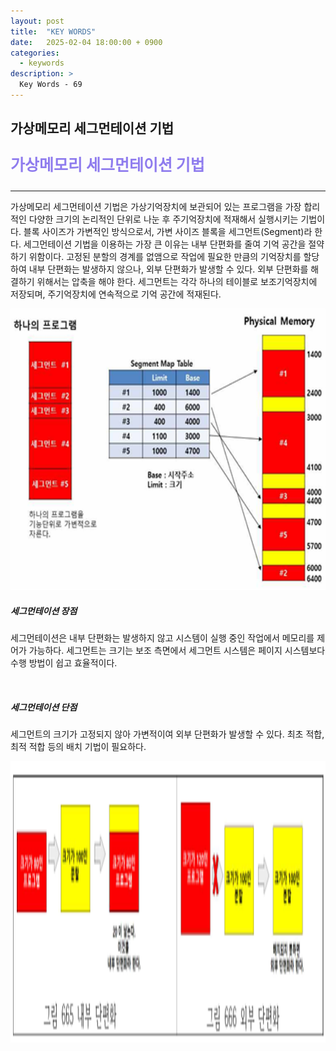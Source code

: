 ```yaml
---
layout: post
title:  "KEY WORDS"
date:   2025-02-04 18:00:00 + 0900
categories:
  - keywords
description: >
  Key Words - 69
---
```

## 가상메모리 세그먼테이션 기법

<p style = "color:#8f7cee; font-size:25px; font-weight:bold">
가상메모리 세그먼테이션 기법
</p>

---

가상메모리 세그먼테이션 기법은 가상기억장치에 보관되어 있는 프로그램을 가장 합리적인 다양한 크기의 논리적인 단위로 나눈 후 주기억장치에 적재해서 실행시키는 기법이다.
블록 사이즈가 가변적인 방식으로서, 가변 사이즈 블록을 세그먼트(Segment)라 한다.
세그먼테이션 기법을 이용하는 가장 큰 이유는 내부 단편화를 줄여 기억 공간을 절약하기 위함이다.
고정된 분할의 경계를 없앰으로 작업에 필요한 만큼의 기억장치를 할당하여 내부 단편화는 발생하지 않으나, 외부 단편화가 발생할 수 있다.
외부 단편화를 해결하기 위해서는 압축을 해야 한다.
세그먼트는 각각 하나의 테이블로 보조기억장치에 저장되며, 주기억장치에 연속적으로 기억 공간에 적재된다.

<img src = "../../assets/img/keywords/IMG_k70_1.png" width = "1800" height = "450">

<br/>

##### 세그먼테이션 장점

세그먼테이션은 내부 단편화는 발생하지 않고 시스템이 실행 중인 작업에서 메모리를 제어가 가능하다.
세그먼트는 크기는 보조 측면에서 세그먼트 시스템은 페이지 시스템보다 수행 방법이 쉽고 효율적이다.

<br/>

##### 세그먼테이션 단점

세그먼트의 크기가 고정되지 않아 가변적이여 외부 단편화가 발생할 수 있다. 
최초 적합, 최적 적합 등의 배치 기법이 필요하다.

<img src = "../../assets/img/keywords/IMG_k70_2.png" width = "1800" height = "450">
